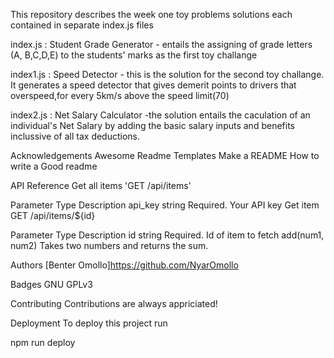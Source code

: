 This repository describes the week one toy problems solutions each contained in separate index.js files


index.js : Student Grade Generator - entails the assigning of grade letters (A, B,C,D,E) to the students' marks as the first toy challange

 
index1.js : Speed Detector - this is the solution for the second toy challange. It generates a speed detector that gives demerit points to drivers that overspeed,for every 5km/s above the speed limit(70) 

index2.js : 
Net Salary Calculator -the solution entails the caculation of an individual's Net Salary by adding the basic salary inputs and benefits inclussive of all tax deductions.
 

Acknowledgements
Awesome Readme Templates
Make a README
How to write a Good readme


API Reference
Get all items
  'GET /api/items'

Parameter	Type	Description
api_key	string	Required. Your API key
Get item
  GET /api/items/${id}

Parameter	Type	Description
id	string	Required. Id of item to fetch
add(num1, num2)
Takes two numbers and returns the sum.

Authors
[Benter Omollo]https://github.com/NyarOmollo

Badges
GNU GPLv3

Contributing
Contributions are always appriciated!

Deployment
To deploy this project run

  npm run deploy

  

